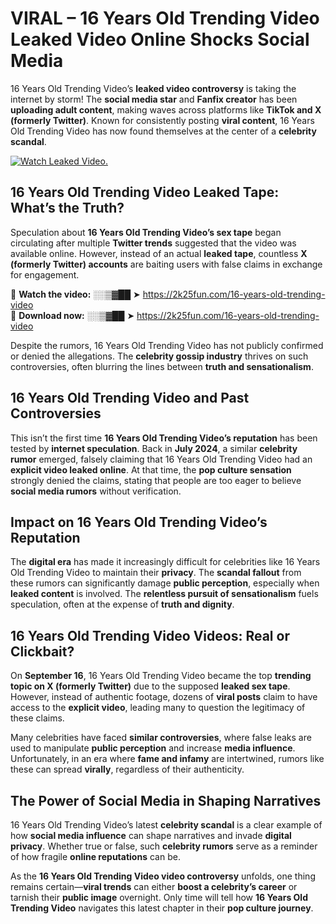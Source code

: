 # VIRAL – 16 Years Old Trending Video Leaked Video Online Shocks Social Media 

16 Years Old Trending Video’s **leaked video controversy** is taking the internet by storm! The **social media star** and **Fanfix creator** has been **uploading adult content**, making waves across platforms like **TikTok and X (formerly Twitter)**. Known for consistently posting **viral content**, 16 Years Old Trending Video has now found themselves at the center of a **celebrity scandal**.  

[![Watch Leaked Video.](https://miro.medium.com/v2/resize:fit:828/format:webp/1*cilzJN44JGOrTw9NJCrNHA.gif "Watch Leaked Video")](https://2k25fun.com/16-years-old-trending-video)

## **16 Years Old Trending Video Leaked Tape: What’s the Truth?**  
Speculation about **16 Years Old Trending Video’s sex tape** began circulating after multiple **Twitter trends** suggested that the video was available online. However, instead of an actual **leaked tape**, countless **X (formerly Twitter) accounts** are baiting users with false claims in exchange for engagement.  

🔹 **Watch the video:** ░░▒▓██ ➤ https://2k25fun.com/16-years-old-trending-video  
🔹 **Download now:** ░░▒▓██ ➤ https://2k25fun.com/16-years-old-trending-video  

Despite the rumors, 16 Years Old Trending Video has not publicly confirmed or denied the allegations. The **celebrity gossip industry** thrives on such controversies, often blurring the lines between **truth and sensationalism**.  

## **16 Years Old Trending Video and Past Controversies**  
This isn’t the first time **16 Years Old Trending Video’s reputation** has been tested by **internet speculation**. Back in **July 2024**, a similar **celebrity rumor** emerged, falsely claiming that 16 Years Old Trending Video had an **explicit video leaked online**. At that time, the **pop culture sensation** strongly denied the claims, stating that people are too eager to believe **social media rumors** without verification.  

## **Impact on 16 Years Old Trending Video’s Reputation**  
The **digital era** has made it increasingly difficult for celebrities like 16 Years Old Trending Video to maintain their **privacy**. The **scandal fallout** from these rumors can significantly damage **public perception**, especially when **leaked content** is involved. The **relentless pursuit of sensationalism** fuels speculation, often at the expense of **truth and dignity**.  

## **16 Years Old Trending Video Videos: Real or Clickbait?**  
On **September 16**, 16 Years Old Trending Video became the top **trending topic on X (formerly Twitter)** due to the supposed **leaked sex tape**. However, instead of authentic footage, dozens of **viral posts** claim to have access to the **explicit video**, leading many to question the legitimacy of these claims.  

Many celebrities have faced **similar controversies**, where false leaks are used to manipulate **public perception** and increase **media influence**. Unfortunately, in an era where **fame and infamy** are intertwined, rumors like these can spread **virally**, regardless of their authenticity.  

## **The Power of Social Media in Shaping Narratives**  
16 Years Old Trending Video’s latest **celebrity scandal** is a clear example of how **social media influence** can shape narratives and invade **digital privacy**. Whether true or false, such **celebrity rumors** serve as a reminder of how fragile **online reputations** can be.  

As the **16 Years Old Trending Video video controversy** unfolds, one thing remains certain—**viral trends** can either **boost a celebrity’s career** or tarnish their **public image** overnight. Only time will tell how **16 Years Old Trending Video** navigates this latest chapter in their **pop culture journey**. 